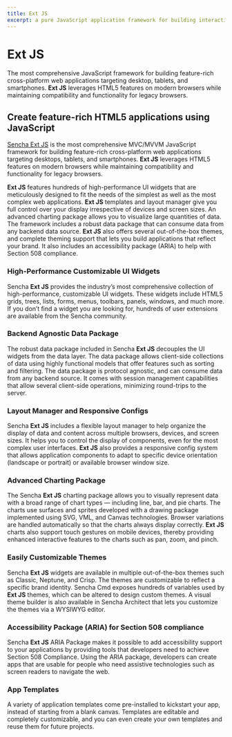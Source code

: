 ```yaml
---
title: Ext JS
excerpt: a pure JavaScript application framework for building interactive cross platform web applications
---
```


# Ext JS

The most comprehensive JavaScript framework for building feature-rich cross-platform web applications targeting desktop, tablets, and smartphones. **Ext JS** leverages HTML5 features on modern browsers while maintaining compatibility and functionality for legacy browsers.

## Create feature-rich HTML5 applications using JavaScript

[Sencha Ext JS](https://www.sencha.com/products/extjs/) is the most comprehensive MVC/MVVM JavaScript framework for building feature-rich cross-platform web applications targeting desktops, tablets, and smartphones. **Ext JS** leverages HTML5 features on modern browsers while maintaining compatibility and functionality for legacy browsers.

**Ext JS** features hundreds of high-performance UI widgets that are meticulously designed to fit the needs of the simplest as well as the most complex web applications. **Ext JS** templates and layout manager give you full control over your display irrespective of devices and screen sizes. An advanced charting package allows you to visualize large quantities of data. The framework includes a robust data package that can consume data from any backend data source. **Ext JS** also offers several out-of-the-box themes, and complete theming support that lets you build applications that reflect your brand. It also includes an accessibility package (ARIA) to help with Section 508 compliance.

### High-Performance Customizable UI Widgets

Sencha **Ext JS** provides the industry’s most comprehensive collection of high-performance, customizable UI widgets. These widgets include HTML5 grids, trees, lists, forms, menus, toolbars, panels, windows, and much more. If you don’t find a widget you are looking for, hundreds of user extensions are available from the Sencha community.

### Backend Agnostic Data Package

The robust data package included in Sencha **Ext JS** decouples the UI widgets from the data layer. The data package allows client-side collections of data using highly functional models that offer features such as sorting and filtering. The data package is protocol agnostic, and can consume data from any backend source. It comes with session management capabilities that allow several client-side operations, minimizing round-trips to the server.

### Layout Manager and Responsive Configs

Sencha **Ext JS** includes a flexible layout manager to help organize the display of data and content across multiple browsers, devices, and screen sizes. It helps you to control the display of components, even for the most complex user interfaces. **Ext JS** also provides a responsive config system that allows application components to adapt to specific device orientation (landscape or portrait) or available browser window size.

### Advanced Charting Package

The Sencha **Ext JS** charting package allows you to visually represent data with a broad range of chart types — including line, bar, and pie charts. The charts use surfaces and sprites developed with a drawing package implemented using SVG, VML, and Canvas technologies. Browser variations are handled automatically so that the charts always display correctly. **Ext JS** charts also support touch gestures on mobile devices, thereby providing enhanced interactive features to the charts such as pan, zoom, and pinch.

### Easily Customizable Themes

Sencha **Ext JS** widgets are available in multiple out-of-the-box themes such as Classic, Neptune, and Crisp. The themes are customizable to reflect a specific brand identity. Sencha Cmd exposes hundreds of variables used by **Ext JS** themes, which can be altered to design custom themes. A visual theme builder is also available in Sencha Architect that lets you customize the themes via a WYSIWYG editor.

### Accessibility Package (ARIA) for Section 508 compliance

Sencha **Ext JS** ARIA Package makes it possible to add accessibility support to your applications by providing tools that developers need to achieve Section 508 Compliance. Using the ARIA package, developers can create apps that are usable for people who need assistive technologies such as screen readers to navigate the web.

### App Templates

A variety of application templates come pre-installed to kickstart your app, instead of starting from a blank canvas. Templates are editable and completely customizable, and you can even create your own templates and reuse them for future projects.
